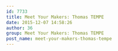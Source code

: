 ```yaml
---
id: 7733
title: Meet Your Makers: Thomas TEMPE
date: 2015-12-07 14:58:26
author: 36
group: Meet Your Makers: Thomas TEMPE
post_name: meet-your-makers-thomas-tempe
---
```


